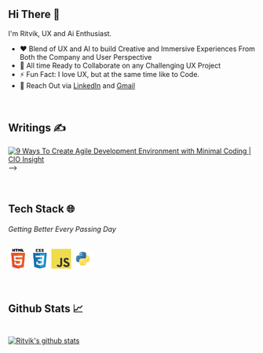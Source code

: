 ## Hi There 👋
I'm Ritvik, UX and Ai Enthusiast.
<br>
- ❤️ Blend of UX and AI to build Creative and Immersive Experiences From Both the Company and User Perspective
- 👯 All time Ready to Collaborate on any Challenging UX Project
- ⚡ Fun Fact: I love UX, but at the same time like to Code.
- 💬 Reach Out via [LinkedIn](https://www.linkedin.com/in/ritvik-ux/) and [Gmail](mailto:mailto:ritvikux@gmail.com?subject=[Contact-Github])
<br><br><br>
## Writings ✍️
[![9 Ways To Create Agile Development Environment with Minimal Coding | CIO Insight](https://cioinsight.com/it-strategy/create-agile-development-environment-with-minimal-coding/<OWNER>/<OWNER>/readme_header.png "CIO Insight: Enterprise Technology News & Trends for CIOs")](https://cioinsight.com/it-strategy/create-agile-development-environment-with-minimal-coding/)
-->
<br><br><br>
## Tech Stack 🌐
###### Getting Better Every Passing Day
<code><img height="40" src="https://raw.githubusercontent.com/github/explore/80688e429a7d4ef2fca1e82350fe8e3517d3494d/topics/html/html.png"></code>
<code><img height="40" src="https://raw.githubusercontent.com/github/explore/80688e429a7d4ef2fca1e82350fe8e3517d3494d/topics/css/css.png"></code>
<code><img height="40" src="https://raw.githubusercontent.com/github/explore/80688e429a7d4ef2fca1e82350fe8e3517d3494d/topics/javascript/javascript.png"></code>
<code><img height="40" src="https://raw.githubusercontent.com/github/explore/5c058a388828bb5fde0bcafd4bc867b5bb3f26f3/topics/python/python.png"></code>
<br><br><br>
## Github Stats 📈
<br>
<a href="https://github.com/Ritvik-UX/github-readme-stats"><img align="center" src="https://github-readme-stats.vercel.app/api?username=Ritvik-UX&show_icons=true&include_all_commits=true&theme=dracula&hide_border=true" alt="Ritvik's github stats" /></a>
